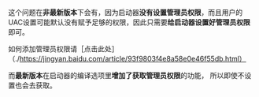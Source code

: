 
这个问题在**非最新版本**下会有，因为启动器**没有设置管理员权限**，而且用户的UAC设置可能默认没有赋予足够的权限，因此只需要**给启动器设置好管理员权限**即可。

如何添加管理员权限请［点击此处］（./https://jingyan.baidu.com/article/93f9803f4e8a58e0e46f55db.html）

 而**最新版本**在启动器的编译选项里**增加了获取管理员权限**的功能， 所以即使不设置也会去获取。


